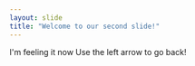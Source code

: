 ```yaml
---
layout: slide
title: "Welcome to our second slide!"
---
```

I'm feeling it now
Use the left arrow to go back!
